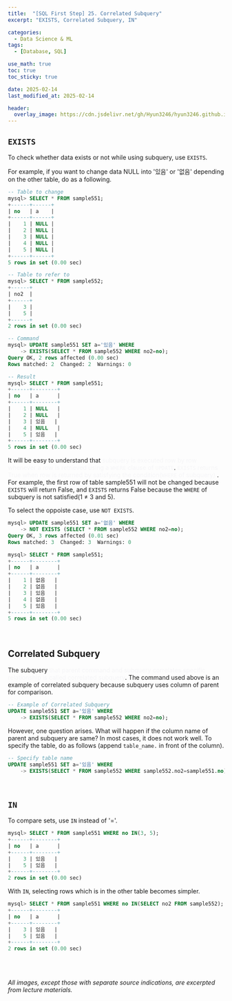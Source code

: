 ```yaml
---
title:  "[SQL First Step] 25. Correlated Subquery"
excerpt: "EXISTS, Correlated Subquery, IN"

categories:
  - Data Science & ML
tags:
  - [Database, SQL]

use_math: true
toc: true
toc_sticky: true

date: 2025-02-14
last_modified_at: 2025-02-14

header:
  overlay_image: https://cdn.jsdelivr.net/gh/Hyun3246/hyun3246.github.io@master/image/overlay image/SQL First Step.png
---
```

## `EXISTS`
To check whether data exists or not while using subquery, use `EXISTS`.

For example, if you want to change data NULL into '있음' or '없음' depending on the other table, do as a following.

```sql
-- Table to change
mysql> SELECT * FROM sample551;
+------+------+
| no   | a    |
+------+------+
|    1 | NULL |
|    2 | NULL |
|    3 | NULL |
|    4 | NULL |
|    5 | NULL |
+------+------+
5 rows in set (0.00 sec)

-- Table to refer to
mysql> SELECT * FROM sample552;
+------+
| no2  |
+------+
|    3 |
|    5 |
+------+
2 rows in set (0.00 sec)

-- Command
mysql> UPDATE sample551 SET a='있음' WHERE
    -> EXISTS(SELECT * FROM sample552 WHERE no2=no);
Query OK, 2 rows affected (0.00 sec)
Rows matched: 2  Changed: 2  Warnings: 0

-- Result
mysql> SELECT * FROM sample551;
+------+--------+
| no   | a      |
+------+--------+
|    1 | NULL   |
|    2 | NULL   |
|    3 | 있음   |
|    4 | NULL   |
|    5 | 있음   |
+------+--------+
5 rows in set (0.00 sec)
```

It will be easy to understand that <span style="color:#F5F5F7">subquery is executed row by row whenever a row is retrieved using a `WHERE` clause of `UPDATE`</span>. <span style="color:#F5F5F7">`EXISTS` returns True when row is returned by satisfying the condition(`WHERE` of subquery).</span>. For example, the first row of table sample551 will not be changed because `EXISTS` will return False, and `EXISTS` returns False because the `WHERE` of subquery is not satisfied(1 $\neq$ 3 and 5).

To select the oppoiste case, use `NOT EXISTS`.

```sql
mysql> UPDATE sample551 SET a='없음' WHERE
    -> NOT EXISTS (SELECT * FROM sample552 WHERE no2=no);
Query OK, 3 rows affected (0.01 sec)
Rows matched: 3  Changed: 3  Warnings: 0

mysql> SELECT * FROM sample551;
+------+--------+
| no   | a      |
+------+--------+
|    1 | 없음   |
|    2 | 없음   |
|    3 | 있음   |
|    4 | 없음   |
|    5 | 있음   |
+------+--------+
5 rows in set (0.00 sec)
```

<br/>


## Correlated Subquery
The subquery <span style="color:#F5F5F7">that parent command and subquery correlates specific relationship is called correlated subquery</span>. The command used above is an example of correlated subquery because subquery uses column of parent for comparison.

```sql
-- Example of Correlated Subquery
UPDATE sample551 SET a='있음' WHERE
    -> EXISTS(SELECT * FROM sample552 WHERE no2=no);
```

However, one question arises. What will happen if the column name of parent and subquery are same? In most cases, it does not work well. To specify the table, do as follows (append `table_name.` in front of the column).

```sql
-- Specify table name
UPDATE sample551 SET a='있음' WHERE
    -> EXISTS(SELECT * FROM sample552 WHERE sample552.no2=sample551.no);
```

<br/>

## `IN`
To compare sets, use `IN` instead of '='. 

```sql
mysql> SELECT * FROM sample551 WHERE no IN(3, 5);
+------+--------+
| no   | a      |
+------+--------+
|    3 | 있음   |
|    5 | 있음   |
+------+--------+
2 rows in set (0.00 sec)
```

With `IN`, selecting rows which is in the other table becomes simpler.

```sql
mysql> SELECT * FROM sample551 WHERE no IN(SELECT no2 FROM sample552);
+------+--------+
| no   | a      |
+------+--------+
|    3 | 있음   |
|    5 | 있음   |
+------+--------+
2 rows in set (0.00 sec)
```

<br/>
<br/>

*All images, except those with separate source indications, are excerpted from lecture materials.*